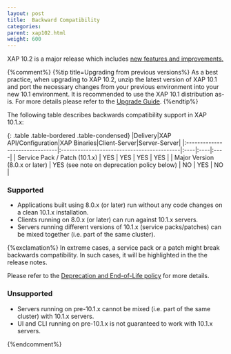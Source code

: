 ```yaml
---
layout: post
title:  Backward Compatibility
categories:
parent: xap102.html
weight: 600
---
```


XAP 10.2 is a major release which includes [new features and improvements.](./102whats-new.html)

{%comment%}
{%tip title=Upgrading from previous versions%}
As a best practice, when upgrading to XAP 10.2, unzip the latest version of XAP 10.1 and port the necessary changes from your previous environment into your new 10.1 environment. It is recommended to use the XAP 10.1 distribution as-is. For more details please refer to the [Upgrade Guide](./101upgrading.html).
{%endtip%}

The following table describes backwards compatibility support in XAP 10.1.x:

{: .table .table-bordered .table-condensed}
|Delivery|XAP API/Configuration|XAP Binaries|Client-Server|Server-Server|
|:-------------------------------|:-------------------------------------------|:----|:----|:----|
| Service Pack / Patch (10.1.x)  | YES                                        | YES | YES | YES |
| Major Version (8.0.x or later) | YES (see note on deprecation policy below) | NO  | YES | NO  |

### Supported

* Applications built using 8.0.x (or later) run without any code changes on a clean 10.1.x installation.
* Clients running on 8.0.x (or later) can run against 10.1.x servers. 
* Servers running different versions of 10.1.x (service packs/patches) can be mixed together (i.e. part of the same cluster).

{%exclamation%} In extreme cases, a service pack or a patch might break backwards compatibility. In such cases, it will be highlighted in the the release notes.

Please refer to the [Deprecation and End-of-Life policy](http://www.gigaspaces.com/EOL) for more details.

### Unsupported

* Servers running on pre-10.1.x cannot be mixed (i.e. part of the same cluster) with 10.1.x servers.
* UI and CLI running on pre-10.1.x is not guaranteed to work with 10.1.x servers.

{%endcomment%}